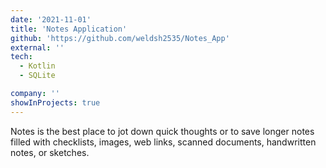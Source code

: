 ```yaml
---
date: '2021-11-01'
title: 'Notes Application'
github: 'https://github.com/weldsh2535/Notes_App'
external: ''
tech:
  - Kotlin
  - SQLite

company: ''
showInProjects: true
---
```


Notes is the best place to jot down quick thoughts or to save longer notes filled with checklists, images, web links, scanned documents, handwritten notes, or sketches.
